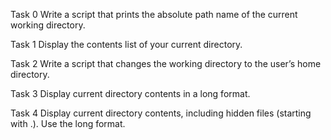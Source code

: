 Task 0
Write a script that prints the absolute path name of the current working directory.

Task 1
Display the contents list of your current directory.

Task 2
Write a script that changes the working directory to the user’s home directory.

Task 3
Display current directory contents in a long format.

Task 4
Display current directory contents, including hidden files (starting with .). Use the long format.
